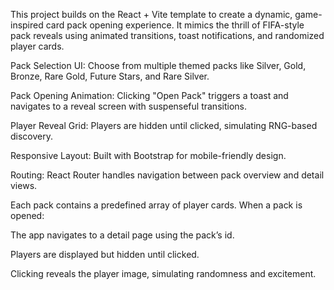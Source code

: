 <!-- Card Pack Opening Game -->

This project builds on the React + Vite template to create a dynamic, game-inspired card pack opening experience. It mimics the thrill of FIFA-style pack reveals using animated transitions, toast notifications, and randomized player cards.

<!-- Features -->

Pack Selection UI: Choose from multiple themed packs like Silver, Gold, Bronze, Rare Gold, Future Stars, and Rare Silver.

Pack Opening Animation: Clicking "Open Pack" triggers a toast and navigates to a reveal screen with suspenseful transitions.

Player Reveal Grid: Players are hidden until clicked, simulating RNG-based discovery.

Responsive Layout: Built with Bootstrap for mobile-friendly design.

Routing: React Router handles navigation between pack overview and detail views.

<!-- RNG Logic -->

Each pack contains a predefined array of player cards. When a pack is opened:

The app navigates to a detail page using the pack’s id.

Players are displayed but hidden until clicked.

Clicking reveals the player image, simulating randomness and excitement.
